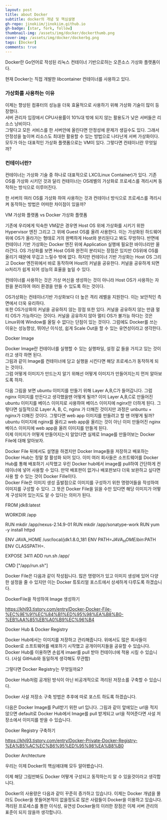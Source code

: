 ```yaml
---
layout: post
title: about Docker
subtitle: docker의 개념 및 핵심설명
gh-repo: jinokiim/jinokiim.github.io
gh-badge: [star, fork, follow]
thumbnail-img: /assets/img/docker/dockerthumb.png
cover-img: /assets/img/docker/dockerbg.png
tags: [Docker]
comments: true
---
```


Docker란 Go언어로 작성된 리눅스 컨테이너 기반으로하는 오픈소스 가상화 플랫폼이다.  

현재 Docker는 직접 개발한 libcontainer 컨테이너를 사용하고 있다.    





### 가상화를 사용하는 이유

이제는 향상된 컴퓨터의 성능을 더욱 효율적으로 사용하기 위해 가상화 기술이 많이 등장했다.  
서버 관리자 입장에서 CPU사용률이 10%대 밖에 되지 않는 활용도가 낮은 서버들은 리소스 낭비이다.  
그렇다고 모든 서비스를 한 서버안에 올린다면 안정성에 문제가 생길수도 있다. 그래서 안정성을 높이며 리소스도 최대한 활용할 수 있는 방법으로 나타난게 서버 가상화이다.  
모두가 아는 대표적인 가상화 플랫폼으로는 VM이 있다. 그렇다면 컨테이너란 무엇일까?



### 컨테이너란?

컨테이너는 가상화 기술 중 하나로 대표적으로 LXC(Linux Container)가 있다. 기존 OS를 가상화 시키던 것과 달리 컨테이너는 OS레벨의 가상화로 프로세스를 격리시켜 동작하는 방식으로 이루어진다.  

한 서버의 여러 OS를 가상화 하여 사용하는 것과 컨테이너 방식으로 프로세스를 격리시켜 동작하는 방법은 어떠한 차이점이 있을까?  
  
  
  
VM 가상화 플랫폼 vs Docker 가상화 플랫폼   



기존에 우리에게 익숙한 VM같은 경우엔 Host OS 위에 가상화를 시키기 위한 Hypervisor 엔진 그리고 그 위에 Guest OS를 올려 사용한다. 이는 가상화된 하드웨어 위에 OS가 올라가는 형태로 거의 완벽하게 Host와 분리된다고 봐도 무방하다. 반면에 컨테이너 기반 가상화는 Docker 엔진 위에 Application 실행에 필요한 바이너리만 올라간다. OS 가상화를 보면 Host OS와 완전히 분리되는 장점은 있지만 OS위에 OS를 올리기 때문에 무겁고 느릴수 밖에 없다. 하지만 컨테이너 기반 가상화는 Host OS 그리고 Docker 엔진위에서 바로 동작하며 Host의 커널을 공유한다. 커널을 공유하게 되면 io처리가 쉽게 되어 성능의 효율을 높일 수 있다.  

컨테이너를 사용하는 것은 가상 머신을 생성하는 것이 아니라 Host OS가 사용하는 자원을 분리하여 여러 환경을 만들 수 있도록 하는 것이다.  
  
 
  
OS가상화는 컨테이너기반 가상화보다 더 높은 격리 레벨을 지원한다. 이는 보안적인 측면에서 더욱 유리하다.  
또한 OS가상화의 커널을 공유하지 않는 장점 또한 있다. 커널을 공유하지 않는 만큼 멀티 OS가 가능하다는 것이다. 커널을 공유하지 않아 멀티 OS가 불가능 하다는 것은 Linux위에 Window를 올릴 수 없다는 단점이 있는 것이다. 그럼에도 Docker를 쓰는 이유는 성능향상, 뛰어난 이식성, 쉽게 Scale Out을 할 수 있는 유연성이라고 생각한다.

Docker Image  






Docker Image란 컨테이너를 실행할 수 있는 실행파일, 설정 값 들을 가지고 있는 것이라고 생각 하면 된다.  
그림과 같이 Image를 컨테이너에 담고 실행을 시킨다면 해당 프로세스가 동작하게 되는 것이다.  
그럼 어떻게 이미지가 만드는지 알기 위해선 어떻게 이미지가 만들어지는지 먼저 알아보도록 하자.  



다음 그림을 보면 ubuntu 이미지를 만들기 위해 Layer A,B,C가 들어갑니다. 그럼 nginx 이미지를 만든다고 생각했을땐 어떻게 될까? 이미 Layer A,B,C로 만들어진 ubuntu 이미지를 베이스 이미지로 사용하여 베이스 이미지에 nginx만 더하게 된다. 그렇다면 실질적으로 Layer A, B, C, nginx 가 더해진 것이지만 과정은 unbuntu + nginx가 더해진 것이다. 그렇다면 web app 이미지를 만들려고 할 땐 어떻게 될까? ubuntu 이미지에 nginx를 올리고 web app을 올리는 것이 아닌 이미 만들어진 nginx 베이스 이미지에 web app을 올려 이미지를 만들게 된다.  
이제 이미지가 어떻게 만들어지는지 알았다면 실제로 Image를 만들어보는 Docker File에 대해 알아보자.
  
  
Docker File
뒤에서도 설명을 하겠지만 Docker Image들을 저장하고 배포하는 Docker Hub는 정말 잘 활성화 되어 있다. 이미 여러 회사들은 소프트웨어를  Docker Hub를 통해 배포하기 시작했고 우린 Docker hub에서 image를 pull하여 간단하게 컨테이너에 넣어 사용할 수 있다. 만약 배포판이 없거나 배포판보다 더욱 보완하고 싶다면 사용 할 수 있는 것이 Docker Fille이다.  
Docker File은 이미지 생성 출발점으로 이미지를 구성하기 위한 명령어들을 작성하여 이미지를 구성할 수 있다. 그 뜻은 Docker File을 읽을 수만 있다면 해당 이미지가 어떻게 구성되어 있는지도 알 수 있다는 의미가 된다.  

FROM jdk8:latest
    
WORKDIR /app

RUN mkdir /app/nexus-2.14.9-01
RUN mkdir /app/sonatype-work
RUN yum -y install httpd

ENV JAVA_HOME /usr/local/jdk1.8.0_181
ENV PATH=$JAVA_HOME/bin:$PATH
ENV CLASSPATH=.

EXPOSE 3411 
ADD run.sh /app/
           
CMD ["/app/run.sh"]

Docker File은 다음과 같이 작성됩니다. 많은 명령어가 있고 이미지 생성에 있어 다양한 설정을 줄 수 있지만 이는 Docker 튜토리얼 포스트에서 상세하게 다루도록 하겠습니다.



DockerFile을 작성하여 Image 생성하기

https://khj93.tistory.com/entry/Docker-Docker-File-%EC%9E%91%EC%84%B1%ED%95%98%EA%B8%B0-%EB%AA%85%EB%A0%B9%EC%96%B4



Docker Hub & Docker Registry







Docker Hub에서는 이미지를 저장하고 관리해줍니다. 위에서도 많은 회사들이 Docker로 소프트웨어를 배포하기 시작했고 공개이미지들을 공유할 수 있습니다. Docker Hub를 이용하면 손쉽게 imaer를 pull 받아 컨테이너에 적용 시킬 수 있습니다. (사실 GitHub와 동일하게 생각해도 무관함)

그렇다면 Docker Registry는 무엇일까요? 

Docker Hub처럼 공개된 방식이 아닌 비공개적으로 격리된 저장소를 구축할 수 있습니다.  

Docker 사설 저장소 구축 방법은 추후에 따로 포스트 하도록 하겠습니다.





다음은 Docker Image를 Pull받기 위한 url 입니다. 그림과 같이 앞에있는 url을 적지 않으면 default로 Docker Hub에서 Image를 pull 받게되고 url을 적어준다면 사설 저장소에서 이미지를 받을 수 있습니다.



Docker Registry 구축하기

https://khj93.tistory.com/entry/Docker-Private-Docker-Registry-%EA%B5%AC%EC%B6%95%ED%95%98%EA%B8%B0



Docker Archtecture







우리는 이제 Docker의 핵심에대해 모두 알아봤습니다.

이제 해당 그림만봐도 Docker 어떻게 구성되고 동작하는지 알 수 있을것이라고 생각합니다.







Docker의 사용량은 다음과 같이 꾸준히 증가하고 있습니다. 이제는 Docker 개념을 몰라도 Docker을 못들어본적이 없을정도로 많은 사람들이 Docker을 이용하고 있습니다.
격리된 프로세스를 통한 이식성, 유연성 Docker들의 이러한 장점은 이제 서버 관리의 표준이 되지 않을까 생각합니다.
